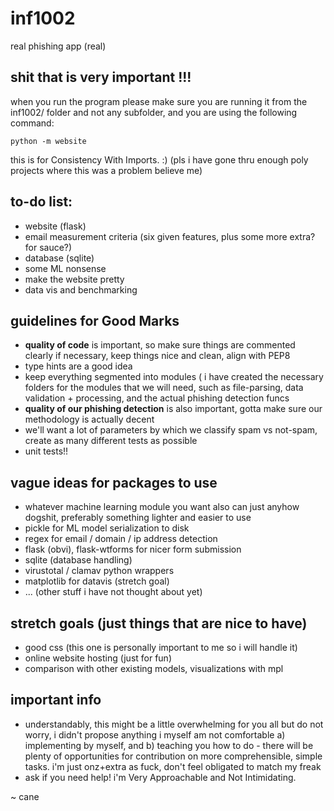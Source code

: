 # inf1002

real phishing app (real)

## shit that is very important !!!
when you run the program please make sure you are running it from the inf1002/ folder and not any subfolder, and you are using the following command:

`python -m website`

this is for Consistency With Imports. :) (pls i have gone thru enough poly projects where this was a problem believe me)

## to-do list:
- website (flask)
- email measurement criteria (six given features, plus some more extra? for sauce?)
- database (sqlite)
- some ML nonsense
- make the website pretty
- data vis and benchmarking

## guidelines for Good Marks
- **quality of code** is important, so make sure things are commented clearly if necessary, keep things nice and clean, align with PEP8 
- type hints are a good idea
- keep everything segmented into modules ( i have created the necessary folders for the modules that we will need, such as file-parsing, data validation + processing, and the actual phishing detection funcs
- **quality of our phishing detection** is also important, gotta make sure our methodology is actually decent
- we'll want a lot of parameters by which we classify spam vs not-spam, create as many different tests as possible
- unit tests!!

## vague ideas for packages to use
- whatever machine learning module you want also can just anyhow dogshit, preferably something lighter and easier to use
- pickle for ML model serialization to disk
- regex for email / domain / ip address detection
- flask (obvi), flask-wtforms for nicer form submission
- sqlite (database handling) 
- virustotal / clamav python wrappers
- matplotlib for datavis (stretch goal)
- ... (other stuff i have not thought about yet)

## stretch goals (just things that are nice to have)
- good css (this one is personally important to me so i will handle it)
- online website hosting (just for fun)
- comparison with other existing models, visualizations with mpl

## important info
- understandably, this might be a little overwhelming for you all but do not worry, i didn't propose anything i myself am not comfortable a) implementing by myself, and b) teaching you how to do - there will be plenty of opportunities for contribution on more comprehensible, simple tasks. i'm just onz+extra as fuck, don't feel obligated to match my freak
- ask if you need help! i'm Very Approachable and Not Intimidating.

~ cane
